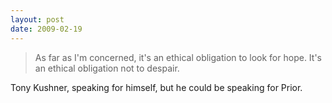 ```yaml
---
layout: post
date: 2009-02-19
--- 
```


>As far as I'm concerned, it's an ethical obligation to look for hope. It's an ethical obligation not to despair. 

Tony Kushner, speaking for himself, but he could be speaking for Prior.
